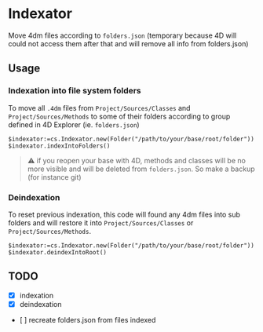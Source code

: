# Indexator

Move 4dm files according to `folders.json` (temporary because 4D will could not access them after that and will remove all info from folders.json)

## Usage

### Indexation into file system folders

To move all `.4dm` files from `Project/Sources/Classes` and `Project/Sources/Methods` to some of their folders according to group defined in 4D Explorer (ie. `folders.json`)

```4d
$indexator:=cs.Indexator.new(Folder("/path/to/your/base/root/folder"))
$indexator.indexIntoFolders()
```

> ⚠️ if you reopen your base with 4D, methods and classes will be no more visible and will be deleted from `folders.json`. So make a backup (for instance git)

### Deindexation

To reset previous indexation, this code will found any 4dm files into sub folders and will restore it into `Project/Sources/Classes` or `Project/Sources/Methods`.

```4d
$indexator:=cs.Indexator.new(Folder("/path/to/your/base/root/folder"))
$indexator.deindexIntoRoot()
```

## TODO

- [x] indexation
- [x] deindexation
- [ ] recreate folders.json from files indexed
